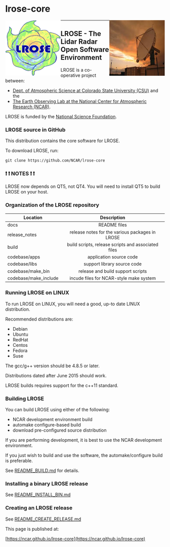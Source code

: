 # lrose-core

<img align="left" width="175" height="175" src="./docs/images/LROSE_logo.small.png">
<img align="right" width="175" height="175" src="./docs/images/spol_dynamo.jpg">

--------------------------------------------

## **LROSE** - The Lidar Radar Open Software Environment

LROSE is a co-operative project between:

  * [Dept. of Atmospheric Science at Colorado State University (CSU)](http://www.atmos.colostate.edu/) and the
  * [The Earth Observing Lab at the National Center for Atmospheric Research (NCAR)](https://www.eol.ucar.edu/content/lidar-radar-open-software-environment).

LROSE is funded by the [National Science Foundation](https://www.nsf.gov).

### LROSE source in GitHub

This distribution contains the core software for LROSE.

To download LROSE, run:

```
git clone https://github.com/NCAR/lrose-core
```

### :exclamation: :exclamation: NOTES :exclamation: :exclamation:

LROSE now depends on QT5, not QT4. You will need to install QT5 to build LROSE on your host.

### Organization of the LROSE repository

| Location      | Description   |
| ------------- |:-------------:|
| docs          | README files |
| release_notes | release notes for the various packages in LROSE |
| build         | build scripts, release scripts and associated files |
| codebase/apps | application source code |
| codebase/libs | support library source code |
| codebase/make_bin | release and build support scripts |
| codebase/make_include | incude files for NCAR-style make system |

### Running LROSE on LINUX

To run LROSE on LINUX, you will need a good, up-to date LINUX distribution.

Recommended distributions are:

  * Debian
  * Ubuntu
  * RedHat
  * Centos
  * Fedora
  * Suse

The gcc/g++ version should be 4.8.5 or later.

Distributions dated after June 2015 should work.

LROSE builds requires support for the c++11 standard.

### Building LROSE

You can build LROSE using either of the following:

  * NCAR development environment build
  * automake configure-based build
  * download pre-configured source distribution

If you are performing development, it is best to use the NCAR development environment.

If you just wish to build and use the software, the automake/configure build is preferable.

See [README_BUILD.md](./docs/README_BUILD.md) for details.

### Installing a binary LROSE release

See [README_INSTALL_BIN.md](./docs/README_INSTALL_BIN.md)

### Creating an LROSE release

See [README_CREATE_RELEASE.md](./docs/README_CREATE_RELEASE.md)

This page is published at:

  [https://ncar.github.io/lrose-core](https://ncar.github.io/lrose-core)


